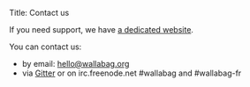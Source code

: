 Title: Contact us

If you need support, we have [a dedicated website](http://support.wallabag.org/).

You can contact us:

* by email: [hello@wallabag.org](mailto:hello@wallabag.org)
* via [Gitter](https://gitter.im/wallabag/wallabag) or on irc.freenode.net #wallabag and #wallabag-fr